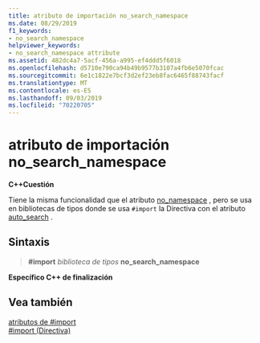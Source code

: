 ```yaml
---
title: atributo de importación no_search_namespace
ms.date: 08/29/2019
f1_keywords:
- no_search_namespace
helpviewer_keywords:
- no_search_namespace attribute
ms.assetid: 482dc4a7-5acf-456a-a995-ef4ddd5f6018
ms.openlocfilehash: d5710e790ca94b49b9577b3107a4fb6e5070fcac
ms.sourcegitcommit: 6e1c1822e7bcf3d2ef23eb8fac6465f88743facf
ms.translationtype: MT
ms.contentlocale: es-ES
ms.lasthandoff: 09/03/2019
ms.locfileid: "70220705"
---
```

# <a name="no_search_namespace-import-attribute"></a>atributo de importación no_search_namespace

**C++Cuestión**

Tiene la misma funcionalidad que el atributo [no_namespace](../preprocessor/no-namespace.md) , pero se usa en bibliotecas de tipos donde se usa `#import` la Directiva con el atributo [auto_search](../preprocessor/auto-search.md) .

## <a name="syntax"></a>Sintaxis

> **#import** *biblioteca de tipos* **no_search_namespace**

**Específico C++ de finalización**

## <a name="see-also"></a>Vea también

[atributos de #import](../preprocessor/hash-import-attributes-cpp.md)\
[#import (Directiva)](../preprocessor/hash-import-directive-cpp.md)
